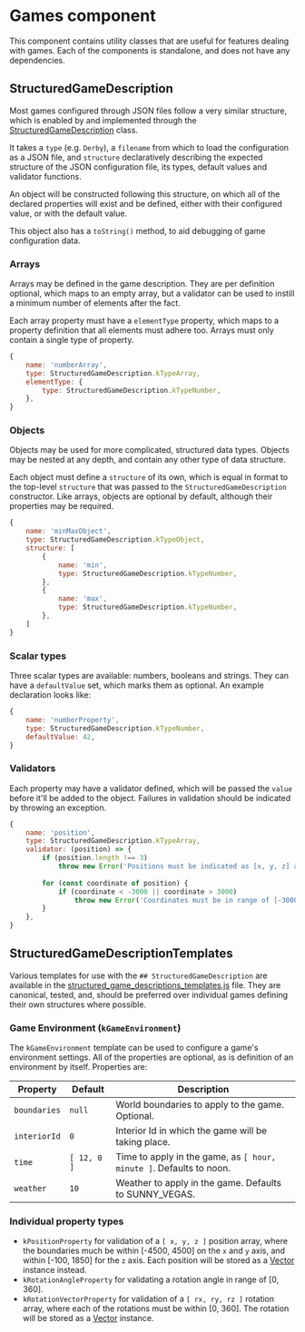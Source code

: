 # Games component
This component contains utility classes that are useful for features dealing with games. Each of the
components is standalone, and does not have any dependencies.

## StructuredGameDescription
Most games configured through JSON files follow a very similar structure, which is enabled by and
implemented through the [StructuredGameDescription](structured_game_description.js) class.

It takes a `type` (e.g. `Derby`), a `filename` from which to load the configuration as a JSON file,
and `structure` declaratively describing the expected structure of the JSON configuration file,
its types, default values and validator functions.

An object will be constructed following this structure, on which all of the declared properties will
exist and be defined, either with their configured value, or with the default value.

This object also has a `toString()` method, to aid debugging of game configuration data.

### Arrays
Arrays may be defined in the game description. They are per definition optional, which maps to an
empty array, but a validator can be used to instill a minimum number of elements after the fact.

Each array property must have a `elementType` property, which maps to a property definition that all
elements must adhere too. Arrays must only contain a single type of property.

```javascript
{
    name: 'numberArray',
    type: StructuredGameDescription.kTypeArray,
    elementType: {
        type: StructuredGameDescription.kTypeNumber,
    },
}
```

### Objects
Objects may be used for more complicated, structured data types. Objects may be nested at any depth,
and contain any other type of data structure.

Each object must define a `structure` of its own, which is equal in format to the top-level
`structure` that was passed to the `StructuredGameDescription` constructor. Like arrays, objects are
optional by default, although their properties may be required.

```javascript
{
    name: 'minMaxObject',
    type: StructuredGameDescription.kTypeObject,
    structure: [
        {
            name: 'min',
            type: StructuredGameDescription.kTypeNumber,
        },
        {
            name: 'max',
            type: StructuredGameDescription.kTypeNumber,
        },
    ]
}
```

### Scalar types
Three scalar types are available: numbers, booleans and strings. They can have a `defaultValue` set,
which marks them as optional. An example declaration looks like:

```javascript
{
    name: 'numberProperty',
    type: StructuredGameDescription.kTypeNumber,
    defaultValue: 42,
}
```

### Validators
Each property may have a validator defined, which will be passed the `value` before it'll be added
to the object. Failures in validation should be indicated by throwing an exception.

```javascript
{
    name: 'position',
    type: StructuredGameDescription.kTypeArray,
    validator: (position) => {
        if (position.length !== 3)
            throw new Error('Positions must be indicated as [x, y, z] arrays.');
        
        for (const coordinate of position) {
            if (coordinate < -3000 || coordinate > 3000)
                throw new Error('Coordinates must be in range of [-3000, 3000].');
        }
    },
}
```

## StructuredGameDescriptionTemplates
Various templates for use with the `## StructuredGameDescription` are available in the
[structured_game_descriptions_templates.js](structured_game_descriptions_templates.js) file. They
are canonical, tested, and, should be preferred over individual games defining their own structures
where possible.

### Game Environment (`kGameEnvironment`)
The `kGameEnvironment` template can be used to configure a game's environment settings. All of the
properties are optional, as is definition of an environment by itself. Properties are:

Property     | Default     | Description
-------------|-------------|-------------
`boundaries` | `null`      | World boundaries to apply to the game. Optional.
`interiorId` | `0`         | Interior Id in which the game will be taking place.
`time`       | `[ 12, 0 ]` | Time to apply in the game, as `[ hour, minute ]`. Defaults to noon.
`weather`    | `10`        | Weather to apply in the game. Defaults to SUNNY_VEGAS.

### Individual property types

  * `kPositionProperty` for validation of a `[ x, y, z ]` position array, where the boundaries much
    be within [-4500, 4500] on the `x` and `y` axis, and within [-100, 1850] for the `z` axis. Each
    position will be stored as a [Vector](../../base/vector.js) instance instead.
  * `kRotationAngleProperty` for validating a rotation angle in range of [0, 360].
  * `kRotationVectorProperty` for validation of a `[ rx, ry, rz ]` rotation array, where each of the
    rotations must be within [0, 360]. The rotation will be stored as a
    [Vector](../../base/vector.js) instance.
